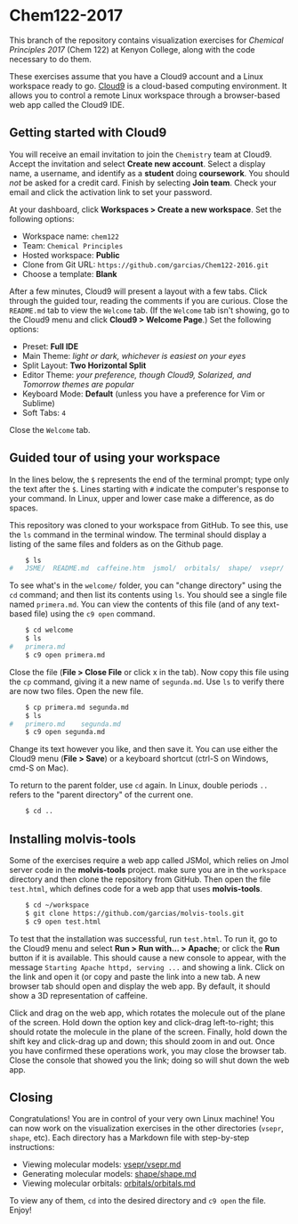 # Chem122-2017

This branch of the repository contains visualization exercises for *Chemical Principles 2017* (Chem 122) at Kenyon College, along with the code necessary to do them.

These exercises assume that you have a Cloud9 account and a Linux workspace ready to go. [Cloud9](https://c9.io) is a cloud-based computing environment. It allows you to control a remote Linux workspace through a browser-based web app called the Cloud9 IDE. 


## Getting started with Cloud9

You will receive an email invitation to join the `Chemistry` team at Cloud9. Accept the invitation and select **Create new account**. Select a display name, a username, and identify as a **student** doing **coursework**. You should *not* be asked for a credit card. Finish by selecting **Join team**. Check your email and click the activation link to set your password.

At your dashboard, click **Workspaces > Create a new workspace**. Set the following options:

- Workspace name: `chem122`
- Team: `Chemical Principles`
- Hosted workspace: **Public**
- Clone from Git URL: `https://github.com/garcias/Chem122-2016.git`
- Choose a template: **Blank**

After a few minutes, Cloud9 will present a layout with a few tabs. Click through the guided tour, reading the comments if you are curious. Close the `README.md` tab to view the `Welcome` tab. (If the `Welcome` tab isn't showing, go to the Cloud9 menu and click **Cloud9 > Welcome Page**.) Set the following options:

- Preset: **Full IDE**
- Main Theme: *light or dark, whichever is easiest on your eyes*
- Split Layout: **Two Horizontal Split**
- Editor Theme: *your preference, though Cloud9, Solarized, and Tomorrow themes are popular*
- Keyboard Mode: **Default** (unless you have a preference for Vim or Sublime)
- Soft Tabs: `4`

Close the `Welcome` tab.

## Guided tour of using your workspace

In the lines below, the `$` represents the end of the terminal prompt; type only the text after the `$`. Lines starting with `#` indicate the computer's response to your command. In Linux, upper and lower case make a difference, as do spaces.

This repository was cloned to your workspace from GitHub. To see this, use the `ls` command in the terminal window. The terminal should display a listing of the same files and folders as on the Github page.

```bash
    $ ls
#   JSME/  README.md  caffeine.htm  jsmol/  orbitals/  shape/  vsepr/  welcome/
```

To see what's in the `welcome/` folder, you can "change directory" using the `cd` command; and then list its contents using `ls`. You should see a single file named `primera.md`. You can view the contents of this file (and of any text-based file) using the `c9 open` command.

```bash
    $ cd welcome
    $ ls
#   primera.md
    $ c9 open primera.md
```

Close the file (**File > Close File** or click x in the tab). Now copy this file using the `cp` command, giving it a new name of `segunda.md`. Use `ls` to verify there are now two files. Open the new file.

```bash
    $ cp primera.md segunda.md
    $ ls
#   primero.md    segunda.md
    $ c9 open segunda.md
```

Change its text however you like, and then save it. You can use either the Cloud9 menu (**File > Save**) or a keyboard shortcut (ctrl-S on Windows, cmd-S on Mac).

To return to the parent folder, use `cd` again. In Linux, double periods `..` refers to the "parent directory" of the current one.

```bash
    $ cd ..
```

## Installing molvis-tools

Some of the exercises require a web app called JSMol, which relies on Jmol server code in the **molvis-tools** project. make sure you are in the `workspace` directory and then clone the repository from GitHub. Then open the file `test.html`, which defines code for a web app that uses **molvis-tools**.

```bash
    $ cd ~/workspace
    $ git clone https://github.com/garcias/molvis-tools.git
    $ c9 open test.html    
```

To test that the installation was successful, run `test.html`. To run it, go to the Cloud9 menu and select **Run > Run with... > Apache**; or click the **Run** button if it is available. This should cause a new console to appear, with the message `Starting Apache httpd, serving ...` and showing a link. Click on the link and open it (or copy and paste the link into a new tab. A new browser tab should open and display the web app. By default, it should show a 3D representation of caffeine. 

Click and drag on the web app, which rotates the molecule out of the plane of the screen. Hold down the option key and click-drag left-to-right; this should rotate the molecule in the plane of the screen. Finally, hold down the shift key and click-drag up and down; this should zoom in and out. Once you have confirmed these operations work, you may close the browser tab. Close the console that showed you the link; doing so will shut down the web app.

## Closing

Congratulations! You are in control of your very own Linux machine! You can now work on the visualization exercises in the other directories (`vsepr`, `shape`, etc). Each directory has a Markdown file with step-by-step instructions:

- Viewing molecular models: [vsepr/vsepr.md](vsepr/vsepr.md)
- Generating molecular models: [shape/shape.md](shape/shape.md)
- Viewing molecular orbitals: [orbitals/orbitals.md](orbitals/orbitals.md)

To view any of them, `cd` into the desired directory and `c9 open` the file. Enjoy!
